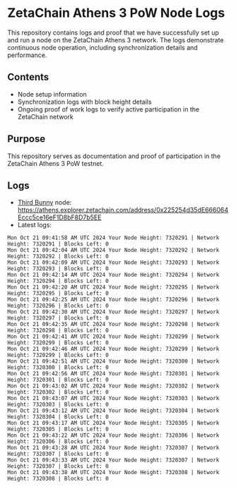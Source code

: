 # ZetaChain Athens 3 PoW Node Logs
This repository contains logs and proof that we have successfully set up and run a node on the ZetaChain Athens 3 network. The logs demonstrate continuous node operation, including synchronization details and performance.

## Contents
- Node setup information
- Synchronization logs with block height details
- Ongoing proof of work logs to verify active participation in the ZetaChain network

## Purpose
This repository serves as documentation and proof of participation in the ZetaChain Athens 3 PoW testnet.

## Logs

- [Third Bunny](https://thirdbunny.xyz/) node: https://athens.explorer.zetachain.com/address/0x225254d35dE666064Eccc5ce16eF1D8bF8D7b5EE
- Latest logs:
```
Mon Oct 21 09:41:58 AM UTC 2024 Your Node Height: 7320291 | Network Height: 7320291 | Blocks Left: 0
Mon Oct 21 09:42:04 AM UTC 2024 Your Node Height: 7320292 | Network Height: 7320292 | Blocks Left: 0
Mon Oct 21 09:42:09 AM UTC 2024 Your Node Height: 7320293 | Network Height: 7320293 | Blocks Left: 0
Mon Oct 21 09:42:14 AM UTC 2024 Your Node Height: 7320294 | Network Height: 7320294 | Blocks Left: 0
Mon Oct 21 09:42:20 AM UTC 2024 Your Node Height: 7320295 | Network Height: 7320295 | Blocks Left: 0
Mon Oct 21 09:42:25 AM UTC 2024 Your Node Height: 7320296 | Network Height: 7320296 | Blocks Left: 0
Mon Oct 21 09:42:30 AM UTC 2024 Your Node Height: 7320297 | Network Height: 7320297 | Blocks Left: 0
Mon Oct 21 09:42:35 AM UTC 2024 Your Node Height: 7320298 | Network Height: 7320298 | Blocks Left: 0
Mon Oct 21 09:42:41 AM UTC 2024 Your Node Height: 7320299 | Network Height: 7320299 | Blocks Left: 0
Mon Oct 21 09:42:46 AM UTC 2024 Your Node Height: 7320299 | Network Height: 7320299 | Blocks Left: 0
Mon Oct 21 09:42:51 AM UTC 2024 Your Node Height: 7320300 | Network Height: 7320300 | Blocks Left: 0
Mon Oct 21 09:42:56 AM UTC 2024 Your Node Height: 7320301 | Network Height: 7320301 | Blocks Left: 0
Mon Oct 21 09:43:02 AM UTC 2024 Your Node Height: 7320302 | Network Height: 7320302 | Blocks Left: 0
Mon Oct 21 09:43:07 AM UTC 2024 Your Node Height: 7320303 | Network Height: 7320303 | Blocks Left: 0
Mon Oct 21 09:43:12 AM UTC 2024 Your Node Height: 7320304 | Network Height: 7320304 | Blocks Left: 0
Mon Oct 21 09:43:17 AM UTC 2024 Your Node Height: 7320305 | Network Height: 7320305 | Blocks Left: 0
Mon Oct 21 09:43:22 AM UTC 2024 Your Node Height: 7320306 | Network Height: 7320306 | Blocks Left: 0
Mon Oct 21 09:43:28 AM UTC 2024 Your Node Height: 7320307 | Network Height: 7320307 | Blocks Left: 0
Mon Oct 21 09:43:33 AM UTC 2024 Your Node Height: 7320307 | Network Height: 7320307 | Blocks Left: 0
Mon Oct 21 09:43:38 AM UTC 2024 Your Node Height: 7320308 | Network Height: 7320308 | Blocks Left: 0
```
